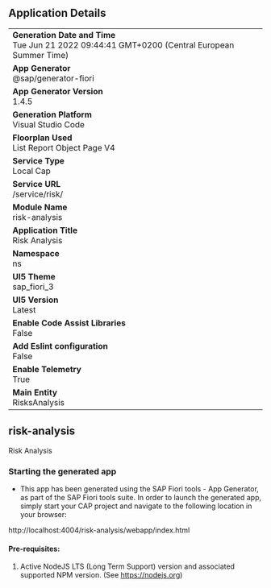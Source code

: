 ## Application Details
|               |
| ------------- |
|**Generation Date and Time**<br>Tue Jun 21 2022 09:44:41 GMT+0200 (Central European Summer Time)|
|**App Generator**<br>@sap/generator-fiori|
|**App Generator Version**<br>1.4.5|
|**Generation Platform**<br>Visual Studio Code|
|**Floorplan Used**<br>List Report Object Page V4|
|**Service Type**<br>Local Cap|
|**Service URL**<br>/service/risk/
|**Module Name**<br>risk-analysis|
|**Application Title**<br>Risk Analysis|
|**Namespace**<br>ns|
|**UI5 Theme**<br>sap_fiori_3|
|**UI5 Version**<br>Latest|
|**Enable Code Assist Libraries**<br>False|
|**Add Eslint configuration**<br>False|
|**Enable Telemetry**<br>True|
|**Main Entity**<br>RisksAnalysis|

## risk-analysis

Risk Analysis

### Starting the generated app

-   This app has been generated using the SAP Fiori tools - App Generator, as part of the SAP Fiori tools suite.  In order to launch the generated app, simply start your CAP project and navigate to the following location in your browser:

http://localhost:4004/risk-analysis/webapp/index.html

#### Pre-requisites:

1. Active NodeJS LTS (Long Term Support) version and associated supported NPM version.  (See https://nodejs.org)


